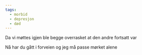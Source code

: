 ```yaml
---
tags:
  - morbid
  - depresjon
  - død
---
```

Da vi møttes igjen
ble begge overrasket
at den andre fortsatt var

Nå har du gått i forveien
og jeg må passe mørket alene

